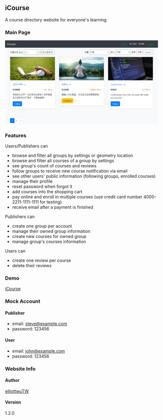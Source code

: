 ## iCourse
A course directory website for everyone's learning

### Main Page
![](https://raw.githubusercontent.com/elliottwuTW/iCourse/master/public/main-page.png)

### Features

Users/Publishers can

- browse and filter all groups by settings or geometry location
- browse and filter all courses of a group by settings
- see group's count of courses and reviews
- follow groups to receive new course notification via email
- see other users' public information (following groups, enrolled courses)
- manage their profile
- reset password when forgot it
- add courses into the shopping cart
- pay online and enroll in multiple courses
  (use credit card number 4000-2211-1111-1111 for testing)
- receive email after a payment is finished

Publishers can

- create one group per account
- manage their owned group information
- create new courses for owned group
- manage group's courses information

Users can

- create one review per course
- delete their reviews

### Demo

[iCourse](https://icourse-tw.herokuapp.com/)

### Mock Account
#### Publisher
- email: steve@example.com
- password: 123456

#### User
- email: john@example.com
- password: 123456

### Website Info

#### Author

[elliottwuTW](https://github.com/elliottwuTW)

#### Version

1.2.0
